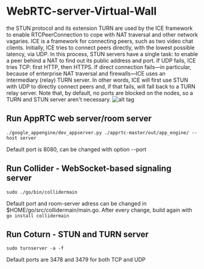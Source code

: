 # WebRTC-server-Virtual-Wall
the STUN protocol and its extension TURN are used by the ICE framework to enable RTCPeerConnection to cope with NAT traversal and other network vagaries.
ICE is a framework for connecting peers, such as two video chat clients. Initially, ICE tries to connect peers directly, with the lowest possible latency, via UDP. In this process, STUN servers have a single task: to enable a peer behind a NAT to find out its public address and port.
If UDP fails, ICE tries TCP: first HTTP, then HTTPS. If direct connection fails—in particular, because of enterprise NAT traversal and firewalls—ICE uses an intermediary (relay) TURN server. In other words, ICE will first use STUN with UDP to directly connect peers and, if that fails, will fall back to a TURN relay server. 
Note that, by default, no ports are blocked on the nodes, so a TURN and STUN server aren't necessary. 
![alt tag](https://www.html5rocks.com/en/tutorials/webrtc/basics/stun.png)

## Run AppRTC web server/room server
```
./google_appengine/dev_appserver.py ./apprtc-master/out/app_engine/ --host server
```
Default port is 8080, can be changed with option --port

## Run Collider - WebSocket-based signaling server
```
sudo ./go/bin/collidermain
```
Default port and room-server adress can be changed in $HOME/go/src/collidermain/main.go. After every change, build again with ``` go install collidermain ```

## Run Coturn - STUN and TURN server
```
sudo turnserver -a -f
```
Default ports are 3478 and 3479 for both TCP and UDP
